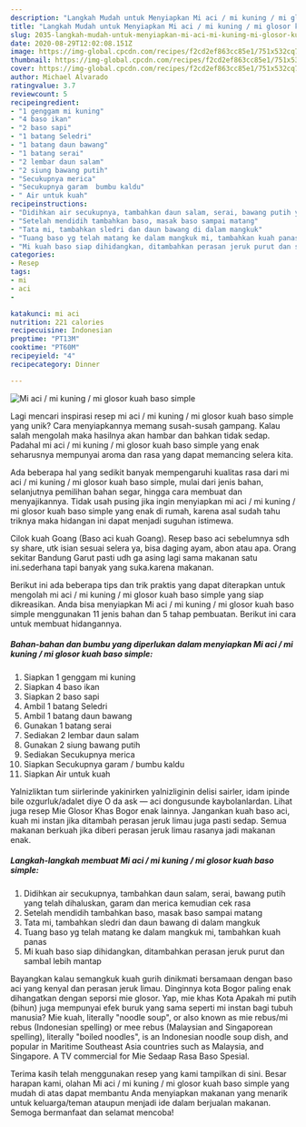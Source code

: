 ```yaml
---
description: "Langkah Mudah untuk Menyiapkan Mi aci / mi kuning / mi glosor kuah baso simple yang Lezat Sekali"
title: "Langkah Mudah untuk Menyiapkan Mi aci / mi kuning / mi glosor kuah baso simple yang Lezat Sekali"
slug: 2035-langkah-mudah-untuk-menyiapkan-mi-aci-mi-kuning-mi-glosor-kuah-baso-simple-yang-lezat-sekali
date: 2020-08-29T12:02:08.151Z
image: https://img-global.cpcdn.com/recipes/f2cd2ef863cc85e1/751x532cq70/mi-aci-mi-kuning-mi-glosor-kuah-baso-simple-foto-resep-utama.jpg
thumbnail: https://img-global.cpcdn.com/recipes/f2cd2ef863cc85e1/751x532cq70/mi-aci-mi-kuning-mi-glosor-kuah-baso-simple-foto-resep-utama.jpg
cover: https://img-global.cpcdn.com/recipes/f2cd2ef863cc85e1/751x532cq70/mi-aci-mi-kuning-mi-glosor-kuah-baso-simple-foto-resep-utama.jpg
author: Michael Alvarado
ratingvalue: 3.7
reviewcount: 5
recipeingredient:
- "1 genggam mi kuning"
- "4 baso ikan"
- "2 baso sapi"
- "1 batang Seledri"
- "1 batang daun bawang"
- "1 batang serai"
- "2 lembar daun salam"
- "2 siung bawang putih"
- "Secukupnya merica"
- "Secukupnya garam  bumbu kaldu"
- " Air untuk kuah"
recipeinstructions:
- "Didihkan air secukupnya, tambahkan daun salam, serai, bawang putih yang telah dihaluskan, garam dan merica kemudian cek rasa"
- "Setelah mendidih tambahkan baso, masak baso sampai matang"
- "Tata mi, tambahkan sledri dan daun bawang di dalam mangkuk"
- "Tuang baso yg telah matang ke dalam mangkuk mi, tambahkan kuah panas"
- "Mi kuah baso siap dihidangkan, ditambahkan perasan jeruk purut dan sambal lebih mantap"
categories:
- Resep
tags:
- mi
- aci
- 

katakunci: mi aci  
nutrition: 221 calories
recipecuisine: Indonesian
preptime: "PT13M"
cooktime: "PT60M"
recipeyield: "4"
recipecategory: Dinner

---
```



![Mi aci / mi kuning / mi glosor kuah baso simple](https://img-global.cpcdn.com/recipes/f2cd2ef863cc85e1/751x532cq70/mi-aci-mi-kuning-mi-glosor-kuah-baso-simple-foto-resep-utama.jpg)

Lagi mencari inspirasi resep mi aci / mi kuning / mi glosor kuah baso simple yang unik? Cara menyiapkannya memang susah-susah gampang. Kalau salah mengolah maka hasilnya akan hambar dan bahkan tidak sedap. Padahal mi aci / mi kuning / mi glosor kuah baso simple yang enak seharusnya mempunyai aroma dan rasa yang dapat memancing selera kita.

Ada beberapa hal yang sedikit banyak mempengaruhi kualitas rasa dari mi aci / mi kuning / mi glosor kuah baso simple, mulai dari jenis bahan, selanjutnya pemilihan bahan segar, hingga cara membuat dan menyajikannya. Tidak usah pusing jika ingin menyiapkan mi aci / mi kuning / mi glosor kuah baso simple yang enak di rumah, karena asal sudah tahu triknya maka hidangan ini dapat menjadi suguhan istimewa.

Cilok kuah Goang (Baso aci kuah Goang). Resep baso aci sebelumnya sdh sy share, utk isian sesuai selera ya, bisa daging ayam, abon atau apa. Orang sekitar Bandung Garut pasti udh ga asing lagi sama makanan satu ini.sederhana tapi banyak yang suka.karena makanan.


Berikut ini ada beberapa tips dan trik praktis yang dapat diterapkan untuk mengolah mi aci / mi kuning / mi glosor kuah baso simple yang siap dikreasikan. Anda bisa menyiapkan Mi aci / mi kuning / mi glosor kuah baso simple menggunakan 11 jenis bahan dan 5 tahap pembuatan. Berikut ini cara untuk membuat hidangannya.

<!--inarticleads1-->

##### Bahan-bahan dan bumbu yang diperlukan dalam menyiapkan Mi aci / mi kuning / mi glosor kuah baso simple:

1. Siapkan 1 genggam mi kuning
1. Siapkan 4 baso ikan
1. Siapkan 2 baso sapi
1. Ambil 1 batang Seledri
1. Ambil 1 batang daun bawang
1. Gunakan 1 batang serai
1. Sediakan 2 lembar daun salam
1. Gunakan 2 siung bawang putih
1. Sediakan Secukupnya merica
1. Siapkan Secukupnya garam / bumbu kaldu
1. Siapkan  Air untuk kuah


Yalnizliktan tum siirlerinde yakinirken yalnizliginin delisi sairler, idam ipinde bile ozgurluk/adalet diye O da ask — aci dongusunde kaybolanlardan. Lihat juga resep Mie Glosor Khas Bogor enak lainnya. Jangankan kuah baso aci, kuah mi instan jika ditambah perasan jeruk limau juga pasti sedap. Semua makanan berkuah jika diberi perasan jeruk limau rasanya jadi makanan enak. 

<!--inarticleads2-->

##### Langkah-langkah membuat Mi aci / mi kuning / mi glosor kuah baso simple:

1. Didihkan air secukupnya, tambahkan daun salam, serai, bawang putih yang telah dihaluskan, garam dan merica kemudian cek rasa
1. Setelah mendidih tambahkan baso, masak baso sampai matang
1. Tata mi, tambahkan sledri dan daun bawang di dalam mangkuk
1. Tuang baso yg telah matang ke dalam mangkuk mi, tambahkan kuah panas
1. Mi kuah baso siap dihidangkan, ditambahkan perasan jeruk purut dan sambal lebih mantap


Bayangkan kalau semangkuk kuah gurih dinikmati bersamaan dengan baso aci yang kenyal dan perasan jeruk limau. Dinginnya kota Bogor paling enak dihangatkan dengan seporsi mie glosor. Yap, mie khas Kota Apakah mi putih (bihun) juga mempunyai efek buruk yang sama seperti mi instan bagi tubuh manusia? Mie kuah, literally &#34;noodle soup&#34;, or also known as mie rebus/mi rebus (Indonesian spelling) or mee rebus (Malaysian and Singaporean spelling), literally &#34;boiled noodles&#34;, is an Indonesian noodle soup dish, and popular in Maritime Southeast Asia countries such as Malaysia, and Singapore. A TV commercial for Mie Sedaap Rasa Baso Spesial. 

Terima kasih telah menggunakan resep yang kami tampilkan di sini. Besar harapan kami, olahan Mi aci / mi kuning / mi glosor kuah baso simple yang mudah di atas dapat membantu Anda menyiapkan makanan yang menarik untuk keluarga/teman ataupun menjadi ide dalam berjualan makanan. Semoga bermanfaat dan selamat mencoba!
